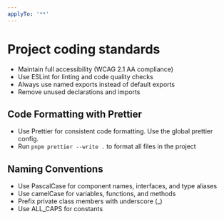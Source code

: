 ```yaml
---
applyTo: '**'
---
```


# Project coding standards

- Maintain full accessibility (WCAG 2.1 AA compliance)
- Use ESLint for linting and code quality checks
- Always use named exports instead of default exports
- Remove unused declarations and imports

## Code Formatting with Prettier

- Use Prettier for consistent code formatting. Use the global prettier config.
- Run `pnpm prettier --write .` to format all files in the project

## Naming Conventions

- Use PascalCase for component names, interfaces, and type aliases
- Use camelCase for variables, functions, and methods
- Prefix private class members with underscore (\_)
- Use ALL_CAPS for constants
